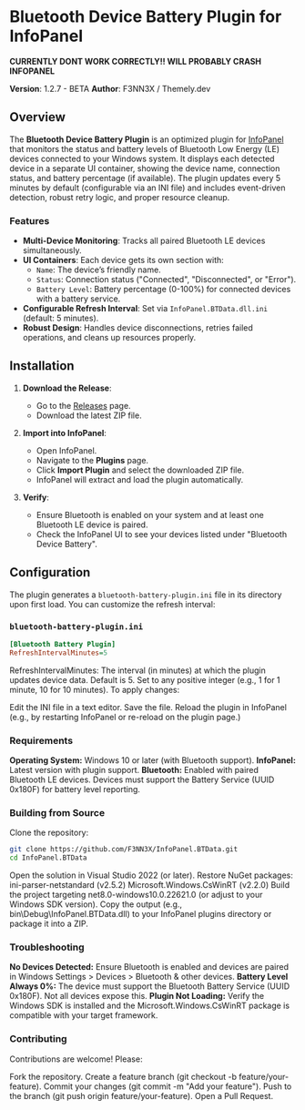 # Bluetooth Device Battery Plugin for InfoPanel

**CURRENTLY DONT WORK CORRECTLY!! WILL PROBABLY CRASH INFOPANEL**

**Version**: 1.2.7 - BETA
**Author**: F3NN3X / Themely.dev  

## Overview

The **Bluetooth Device Battery Plugin** is an optimized plugin for [InfoPanel](https://github.com/habibrehmansg/infopanel) that monitors the status and battery levels of Bluetooth Low Energy (LE) devices connected to your Windows system. It displays each detected device in a separate UI container, showing the device name, connection status, and battery percentage (if available). The plugin updates every 5 minutes by default (configurable via an INI file) and includes event-driven detection, robust retry logic, and proper resource cleanup.

### Features

- **Multi-Device Monitoring**: Tracks all paired Bluetooth LE devices simultaneously.
- **UI Containers**: Each device gets its own section with:
  - `Name`: The device’s friendly name.
  - `Status`: Connection status ("Connected", "Disconnected", or "Error").
  - `Battery Level`: Battery percentage (0-100%) for connected devices with a battery service.
- **Configurable Refresh Interval**: Set via `InfoPanel.BTData.dll.ini` (default: 5 minutes).
- **Robust Design**: Handles device disconnections, retries failed operations, and cleans up resources properly.

## Installation

1. **Download the Release**:
   - Go to the [Releases](https://github.com/F3NN3X/InfoPanel.BTData/releases) page.
   - Download the latest ZIP file.

2. **Import into InfoPanel**:
   - Open InfoPanel.
   - Navigate to the **Plugins** page.
   - Click **Import Plugin** and select the downloaded ZIP file.
   - InfoPanel will extract and load the plugin automatically.

3. **Verify**:
   - Ensure Bluetooth is enabled on your system and at least one Bluetooth LE device is paired.
   - Check the InfoPanel UI to see your devices listed under "Bluetooth Device Battery".

## Configuration

The plugin generates a `bluetooth-battery-plugin.ini` file in its directory upon first load. You can customize the refresh interval:

### `bluetooth-battery-plugin.ini`
```ini
[Bluetooth Battery Plugin]
RefreshIntervalMinutes=5
```
RefreshIntervalMinutes: The interval (in minutes) at which the plugin updates device data. Default is 5. Set to any positive integer (e.g., 1 for 1 minute, 10 for 10 minutes).
To apply changes:

Edit the INI file in a text editor.
Save the file.
Reload the plugin in InfoPanel (e.g., by restarting InfoPanel or re-reload on the plugin page.)

### Requirements
**Operating System:** Windows 10 or later (with Bluetooth support).
**InfoPanel:** Latest version with plugin support.
**Bluetooth:** Enabled with paired Bluetooth LE devices. Devices must support the Battery Service (UUID 0x180F) for battery level reporting.

### Building from Source
Clone the repository:
```bash
git clone https://github.com/F3NN3X/InfoPanel.BTData.git
cd InfoPanel.BTData
```
Open the solution in Visual Studio 2022 (or later).
Restore NuGet packages:
ini-parser-netstandard (v2.5.2)
Microsoft.Windows.CsWinRT (v2.2.0)
Build the project targeting net8.0-windows10.0.22621.0 (or adjust to your Windows SDK version).
Copy the output (e.g., bin\Debug\InfoPanel.BTData.dll) to your InfoPanel plugins directory or package it into a ZIP.

### Troubleshooting
**No Devices Detected:** Ensure Bluetooth is enabled and devices are paired in Windows Settings > Devices > Bluetooth & other devices.
**Battery Level Always 0%:** The device must support the Bluetooth Battery Service (UUID 0x180F). Not all devices expose this.
**Plugin Not Loading:** Verify the Windows SDK is installed and the Microsoft.Windows.CsWinRT package is compatible with your target framework.

### Contributing
Contributions are welcome! Please:

Fork the repository.
Create a feature branch (git checkout -b feature/your-feature).
Commit your changes (git commit -m "Add your feature").
Push to the branch (git push origin feature/your-feature).
Open a Pull Request.
